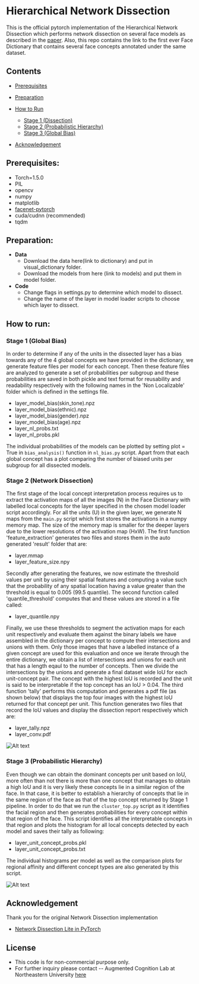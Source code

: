 # Hierarchical Network Dissection

This is the official pytorch implementation of the Hierarchical Network Dissection which performs network dissection on several face models as described in the [paper](). Also, this repo contains the link to the first ever Face Dictionary that contains several face concepts annotated under the same dataset.

## Contents

* [Prerequisites](#prerequisites)
* [Preparation](#preparation)
* [How to Run](#how-to-run)

    * [Stage 1 (Dissection)](#stage-1-(dissection))
    * [Stage 2 (Probabilistic Hierarchy)](#stage-2-(probabilistic-hierarchy))
    * [Stage 3 (Global Bias)](#stage-3-(global-bias))

* [Acknowledgement](#acknowledgement)


## Prerequisites:

- Torch=1.5.0
- PIL
- opencv
- numpy
- matplotlib
- [facenet-pytorch](https://github.com/timesler/facenet-pytorch)
- cuda/cudnn (recommended)
- tqdm

## Preparation:

- **Data**
    - Download the data here(link to dictionary) and put in visual_dictionary folder.
    - Download the models from here (link to models) and put them in model folder.
- **Code**
    - Change flags in settings.py to determine which model to dissect.
    - Change the name of the layer in model loader scripts to choose which layer to dissect.


## How to run:

### Stage 1 (Global Bias)

In order to determine if any of the units in the dissected layer has a bias towards any of the 4 global concepts we have provided in the dictionary, we generate feature files per model for each concept. Then these feature files are analyzed to generate a set of probabilities per subgroup and these probabilities are saved in both pickle and text format for reusability and readability respectively with the following names in the 'Non Localizable' folder which is defined in the settings file.

- layer_model_bias(skin_tone).npz
- layer_model_bias(ethnic).npz
- layer_model_bias(gender).npz
- layer_model_bias(age).npz
- layer_nl_probs.txt
- layer_nl_probs.pkl

The individual probabilities of the models can be plotted by setting plot = True in `bias_analysis()` function in `nl_bias.py` script. Apart from that each global concept has a plot comparing the number of biased units per subgroup for all dissected models.

### Stage 2 (Network Dissection)
The first stage of the local concept interpretation process requires us to extract the activation maps of all the images (N) in the Face Dictionary with labelled local concepts for the layer specified in the chosen model loader script accordingly. For all the units (U) in the given layer, we generate N maps from the `main.py` script which first stores the activations in a numpy memory map. The size of the memory map is smaller for the deeper layers due to the lower resolutions of the activation map (HxW). The first function 'feature_extraction' generates two files and stores them in the auto generated 'result' folder that are:

- layer.mmap
- layer_feature_size.npy

Secondly after generating the features, we now estimate the threshold values per unit by using their spatial features and computing a value such that the probability of any spatial location having a value greater than the threshold is equal to 0.005 (99.5 quantile). The second function called 'quantile_threshold' computes that and these values are stored in a file called:

- layer_quantile.npy

Finally, we use these thresholds to segment the activation maps for each unit respectively and evaluate them against the binary labels we have assembled in the dictionary per concept to compute their intersections and unions with them. Only those images that have a labelled instance of a given concept are used for this evaluation and once we iterate through the entire dictionary, we obtain a list of intersections and unions for each unit that has a length eqaul to the number of concepts. Then we divide the intersections by the unions and generate a final dataset wide IoU for each unit-concept pair. The concept with the highest IoU is recorded and the unit is said to be interpretable if the top concept has an IoU > 0.04. The third function 'tally' performs this computation and generates a pdf file (as shown below) that displays the top four images with the highest IoU returned for that concept per unit. This function generates two files that record the IoU values and display the dissection report respectively which are:
- layer_tally.npz
- layer_conv.pdf

![Alt text](https://i.postimg.cc/bYVNCHn4/report-photo.png)

### Stage 3 (Probabilistic Hierarchy)

Even though we can obtain the dominant concepts per unit based on IoU, more often than not there is more than one concept that manages to obtain a high IoU and it is very likely these concepts lie in a similar region of the face. In that case, it is better to establish a hierarchy of concepts that lie in the same region of the face as that of the top concept returned by Stage 1 pipeline. In order to do that we run the `cluster_top.py` script as it identifies the facial region and then generates probabilities for every concept within that region of the face. This script identifies all the interpretable concepts in that region and plots the histogram for all local concepts detected by each model and saves their tally as following:

- layer_unit_concept_probs.pkl
- layer_unit_concept_probs.txt

The individual histograms per model as well as the comparison plots for regional affinity and different concept types are also generated by this script.

![Alt text](https://i.postimg.cc/tRcptRQj/Cluster-probs.png)

## Acknowledgement

Thank you for the original Network Dissection implementation

- [Network Dissection Lite in PyTorch](https://github.com/CSAILVision/NetDissect-Lite)

## License

- This code is for non-commercial purpose only.
- For further inquiry please contact -- Augmented Cognition Lab at Northeastern University [here](http://www.northeastern.edu/ostadabbas/)

